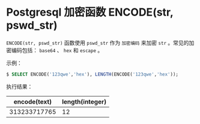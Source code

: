 # Postgresql 加密函数 ENCODE(str, pswd_str)

`ENCODE(str, pswd_str)` 函数使用 `pswd_str` 作为 `加密编码` 来加密 `str` 。常见的加密编码包括： `base64` 、 `hex` 和 `escape` 。

示例：

``` sql
$ SELECT ENCODE('123qwe','hex'), LENGTH(ENCODE('123qwe','hex'));
```

执行结果：

|encode(text)|length(integer)|
|-----|-----|
|313233717765 |     12|
